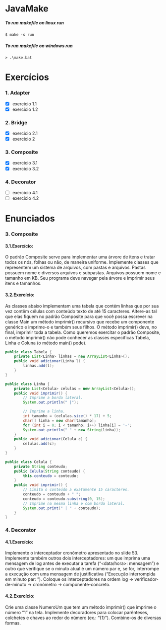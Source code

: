 # JavaMake

##### To run makefile on linux run
    
    $ make -s run

##### To run makefile on windows run
    
    > .\make.bat

# Exercícios
### 1. Adapter
- [x] exercicio 1.1
- [x] exercicio 1.2

### 2. Bridge
- [x] exercicio 2.1
- [x] exercicio 2

### 3. Composite
- [x] exercicio 3.1
- [x] exercicio 3.2

### 4. Decorator
- [ ] exercicio 4.1
- [ ] exercicio 4.2

# Enunciados

### 3. Composite
#### 3.1.Exercício:
O padrão Composite serve para implementar uma árvore de itens e tratar todos os nós, folhas ou não, de maneira uniforme. Implemente classes que representem um sistema de arquivos, com pastas e arquivos.
Pastas possuem nome e diversos arquivos e subpastas. Arquivos possuem nome e tamanho em KB. Seu
programa deve navegar pela árvore e imprimir seus itens e tamanhos.

#### 3.2.Exercício:
As classes abaixo implementam uma tabela que contém linhas que por sua vez contêm células com
conteúdo texto de até 15 caracteres. Altere-as tal que elas fiquem no padrão Composite para que você possa escrever na classe Main um método imprimir() recursivo que recebe um componente genérico e imprime-o e também seus filhos. O método imprimir() deve, no final, imprimir toda a tabela. Como queremos exercitar o padrão Composite, o método imprimir() não pode conhecer as classes específicas Tabela, Linha e Coluna (o método main() pode).

```java
public class Tabela {
    private List<Linha> linhas = new ArrayList<Linha>();
    public void adicionar(Linha l) {
        linhas.add(l);
    }
}

public class Linha {
    private List<Celula> celulas = new ArrayList<Celula>();
    public void imprimir() {
        // Imprime a borda lateral.
        System.out.println(" |");

        // Imprime a linha.
        int tamanho = (celulas.size() * 17) + 5;
        char[] linha = new char[tamanho];
        for (int i = 0; i < tamanho; i++) linha[i] = '-';
        System.out.println(" " + new String(linha));
    }
    public void adicionar(Celula c) {
        celulas.add(c);
    }
}

public class Celula {
    private String conteudo;
    public Celula(String conteudo) {
        this.conteudo = conteudo;
    }
    public void imprimir() {
        // Limita o conteúdo a exatamente 15 caracteres.
        conteudo = conteudo + " ";
        conteudo = conteudo.substring(0, 15);
        // Imprime na mesma linha e com borda lateral.
        System.out.print(" | " + conteudo);
    }
}
```
### 4. Decorator
#### 4.1.Exercício:
Implemente o interceptador cronômetro apresentado no slide 53. Implemente também outros dois
interceptadores: um que imprima uma mensagem de log antes de executar a tarefa (“<data/hora>:
mensagem”) e outro que verifique se o minuto atual é um número par e, se for, interrompe a execução com uma mensagem de justificativa (“Execução interrompida em minuto par: <hora atual>”). Coloque os interceptadores na ordem log -> verificador-de-minuto -> cronômetro -> componente-concreto.

#### 4.2.Exercício:
Crie uma classe NumeroUm que tem um método imprimir() que imprime o número “1” na tela. Implemente
decoradores para colocar parênteses, colchetes e chaves ao redor do número (ex.: “{1}”). Combine-os de diversas formas.
